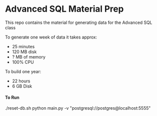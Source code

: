 # Advanced SQL Material Prep

This repo contains the material for generating
data for the Advanced SQL class

To generate one week of data it takes approx:
 - 25 minutes
 - 120 MB disk
 - ? MB of memory
 - 100% CPU


To build one year:

- 22 hours
- 6 GB Disk

#### To Run

./reset-db.sh
python main.py -v "postgresql://postgres@localhost:5555"

